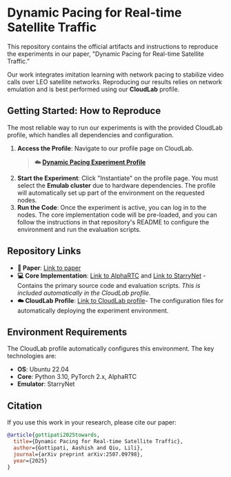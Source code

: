 # Dynamic Pacing for Real-time Satellite Traffic

This repository contains the official artifacts and instructions to reproduce the experiments in our paper, "Dynamic Pacing for Real-time Satellite Traffic."

Our work integrates imitation learning with network pacing to stabilize video calls over LEO satellite networks. Reproducing our results relies on network emulation and is best performed using our **CloudLab** profile.

## Getting Started: How to Reproduce

The most reliable way to run our experiments is with the provided CloudLab profile, which handles all dependencies and configuration.

1.  **Access the Profile**: Navigate to our profile page on CloudLab.
    > **☁️ [Dynamic Pacing Experiment Profile](https://www.cloudlab.us/p/c691f036f0356409824c168ed4b1f9034a7ab9c7)**
2.  **Start the Experiment**: Click "Instantiate" on the profile page. You must select the **Emulab cluster** due to hardware dependencies. The profile will automatically set up part of the environment on the requested nodes.
3.  **Run the Code**: Once the experiment is active, you can log in to the nodes. The core implementation code will be pre-loaded, and you can follow the instructions in that repository's README to configure the environment and run the evaluation scripts.

## Repository Links

  * **📘 Paper**: [Link to paper](https://arxiv.org/pdf/2507.09798)
  * **💻 Core Implementation**: [Link to AlphaRTC](https://github.com/agottipati9/AlphaRTC/tree/starry_net_offline_queue) and [Link to StarryNet](https://github.com/agottipati9/StarryNet) - Contains the primary source code and evaluation scripts. *This is included automatically in the CloudLab profile.*
  * **☁️ CloudLab Profile**: [Link to CloudLab profile](https://www.cloudlab.us/p/c691f036f0356409824c168ed4b1f9034a7ab9c7)- The configuration files for automatically deploying the experiment environment.

## Environment Requirements

The CloudLab profile automatically configures this environment. The key technologies are:

  * **OS**: Ubuntu 22.04
  * **Core**: Python 3.10, PyTorch 2.x, AlphaRTC
  * **Emulator**: StarryNet

## Citation

If you use this work in your research, please cite our paper:

```bibtex
@article{gottipati2025towards,
  title={Dynamic Pacing for Real-time Satellite Traffic},
  author={Gottipati, Aashish and Qiu, Lili},
  journal={arXiv preprint arXiv:2507.09798},
  year={2025}
}
```
